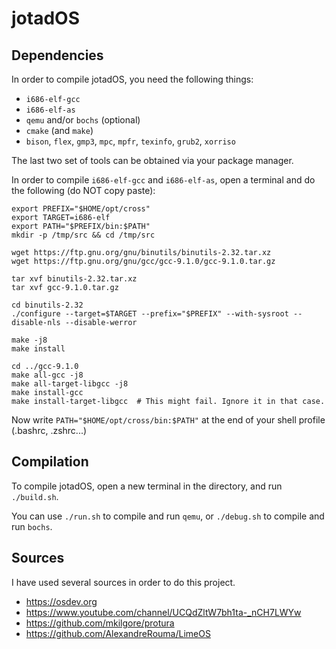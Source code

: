 # jotadOS

## Dependencies
In order to compile jotadOS, you need the following things:
- `i686-elf-gcc`
- `i686-elf-as`
- `qemu` and/or `bochs` (optional)
- `cmake` (and `make`)
- `bison`, `flex`, `gmp3`, `mpc`, `mpfr`, `texinfo`, `grub2`, `xorriso`

The last two set of tools can be obtained via your package manager.

In order to compile `i686-elf-gcc` and `i686-elf-as`, open a terminal and do the following (do NOT copy paste):
```
export PREFIX="$HOME/opt/cross"
export TARGET=i686-elf
export PATH="$PREFIX/bin:$PATH"
mkdir -p /tmp/src && cd /tmp/src

wget https://ftp.gnu.org/gnu/binutils/binutils-2.32.tar.xz
wget https://ftp.gnu.org/gnu/gcc/gcc-9.1.0/gcc-9.1.0.tar.gz

tar xvf binutils-2.32.tar.xz
tar xvf gcc-9.1.0.tar.gz

cd binutils-2.32
./configure --target=$TARGET --prefix="$PREFIX" --with-sysroot --disable-nls --disable-werror

make -j8
make install

cd ../gcc-9.1.0
make all-gcc -j8
make all-target-libgcc -j8
make install-gcc
make install-target-libgcc	# This might fail. Ignore it in that case.
```

Now write `PATH="$HOME/opt/cross/bin:$PATH"` at the end of your shell profile (.bashrc, .zshrc...)

## Compilation
To compile jotadOS, open a new terminal in the directory, and run `./build.sh`.

You can use `./run.sh` to compile and run `qemu`, or `./debug.sh` to compile and run `bochs`.

## Sources
I have used several sources in order to do this project.
- https://osdev.org
- https://www.youtube.com/channel/UCQdZltW7bh1ta-_nCH7LWYw
- https://github.com/mkilgore/protura
- https://github.com/AlexandreRouma/LimeOS
